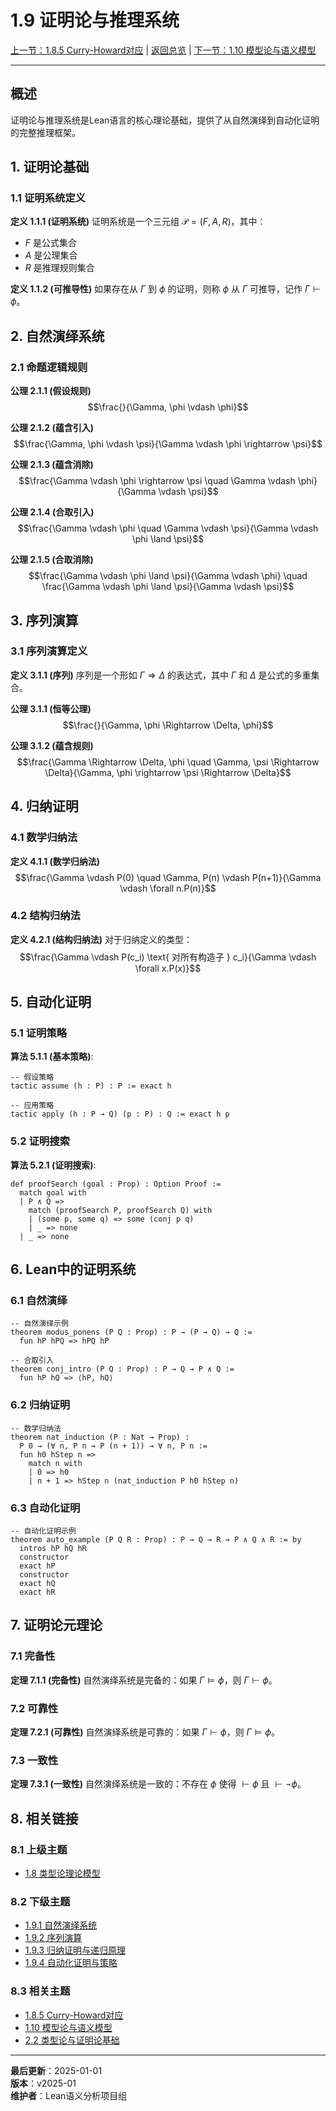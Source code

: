 # 1.9 证明论与推理系统

[上一节：1.8.5 Curry-Howard对应](./1.8.5-Curry-Howard对应.md) | [返回总览](../README.md) | [下一节：1.10 模型论与语义模型](./1.10-模型论与语义模型.md)

---

## 概述

证明论与推理系统是Lean语言的核心理论基础，提供了从自然演绎到自动化证明的完整推理框架。

## 1. 证明论基础

### 1.1 证明系统定义

**定义 1.1.1 (证明系统)**
证明系统是一个三元组 $\mathcal{P} = (F, A, R)$，其中：

- $F$ 是公式集合
- $A$ 是公理集合  
- $R$ 是推理规则集合

**定义 1.1.2 (可推导性)**
如果存在从 $\Gamma$ 到 $\phi$ 的证明，则称 $\phi$ 从 $\Gamma$ 可推导，记作 $\Gamma \vdash \phi$。

## 2. 自然演绎系统

### 2.1 命题逻辑规则

**公理 2.1.1 (假设规则)**
$$\frac{}{\Gamma, \phi \vdash \phi}$$

**公理 2.1.2 (蕴含引入)**
$$\frac{\Gamma, \phi \vdash \psi}{\Gamma \vdash \phi \rightarrow \psi}$$

**公理 2.1.3 (蕴含消除)**
$$\frac{\Gamma \vdash \phi \rightarrow \psi \quad \Gamma \vdash \phi}{\Gamma \vdash \psi}$$

**公理 2.1.4 (合取引入)**
$$\frac{\Gamma \vdash \phi \quad \Gamma \vdash \psi}{\Gamma \vdash \phi \land \psi}$$

**公理 2.1.5 (合取消除)**
$$\frac{\Gamma \vdash \phi \land \psi}{\Gamma \vdash \phi} \quad \frac{\Gamma \vdash \phi \land \psi}{\Gamma \vdash \psi}$$

## 3. 序列演算

### 3.1 序列演算定义

**定义 3.1.1 (序列)**
序列是一个形如 $\Gamma \Rightarrow \Delta$ 的表达式，其中 $\Gamma$ 和 $\Delta$ 是公式的多重集合。

**公理 3.1.1 (恒等公理)**
$$\frac{}{\Gamma, \phi \Rightarrow \Delta, \phi}$$

**公理 3.1.2 (蕴含规则)**
$$\frac{\Gamma \Rightarrow \Delta, \phi \quad \Gamma, \psi \Rightarrow \Delta}{\Gamma, \phi \rightarrow \psi \Rightarrow \Delta}$$

## 4. 归纳证明

### 4.1 数学归纳法

**定义 4.1.1 (数学归纳法)**
$$\frac{\Gamma \vdash P(0) \quad \Gamma, P(n) \vdash P(n+1)}{\Gamma \vdash \forall n.P(n)}$$

### 4.2 结构归纳法

**定义 4.2.1 (结构归纳法)**
对于归纳定义的类型：
$$\frac{\Gamma \vdash P(c_i) \text{ 对所有构造子 } c_i}{\Gamma \vdash \forall x.P(x)}$$

## 5. 自动化证明

### 5.1 证明策略

**算法 5.1.1 (基本策略)**:

```lean
-- 假设策略
tactic assume (h : P) : P := exact h

-- 应用策略  
tactic apply (h : P → Q) (p : P) : Q := exact h p
```

### 5.2 证明搜索

**算法 5.2.1 (证明搜索)**:

```lean
def proofSearch (goal : Prop) : Option Proof :=
  match goal with
  | P ∧ Q => 
    match (proofSearch P, proofSearch Q) with
    | (some p, some q) => some (conj p q)
    | _ => none
  | _ => none
```

## 6. Lean中的证明系统

### 6.1 自然演绎

```lean
-- 自然演绎示例
theorem modus_ponens (P Q : Prop) : P → (P → Q) → Q :=
  fun hP hPQ => hPQ hP

-- 合取引入
theorem conj_intro (P Q : Prop) : P → Q → P ∧ Q :=
  fun hP hQ => ⟨hP, hQ⟩
```

### 6.2 归纳证明

```lean
-- 数学归纳法
theorem nat_induction (P : Nat → Prop) : 
  P 0 → (∀ n, P n → P (n + 1)) → ∀ n, P n :=
  fun h0 hStep n =>
    match n with
    | 0 => h0
    | n + 1 => hStep n (nat_induction P h0 hStep n)
```

### 6.3 自动化证明

```lean
-- 自动化证明示例
theorem auto_example (P Q R : Prop) : P → Q → R → P ∧ Q ∧ R := by
  intros hP hQ hR
  constructor
  exact hP
  constructor
  exact hQ
  exact hR
```

## 7. 证明论元理论

### 7.1 完备性

**定理 7.1.1 (完备性)**
自然演绎系统是完备的：如果 $\Gamma \models \phi$，则 $\Gamma \vdash \phi$。

### 7.2 可靠性

**定理 7.2.1 (可靠性)**
自然演绎系统是可靠的：如果 $\Gamma \vdash \phi$，则 $\Gamma \models \phi$。

### 7.3 一致性

**定理 7.3.1 (一致性)**
自然演绎系统是一致的：不存在 $\phi$ 使得 $\vdash \phi$ 且 $\vdash \neg \phi$。

## 8. 相关链接

### 8.1 上级主题

- [1.8 类型论理论模型](./1.8-类型论理论模型.md)

### 8.2 下级主题

- [1.9.1 自然演绎系统](./1.9.1-自然演绎系统.md)
- [1.9.2 序列演算](./1.9.2-序列演算.md)
- [1.9.3 归纳证明与递归原理](./1.9.3-归纳证明与递归原理.md)
- [1.9.4 自动化证明与策略](./1.9.4-自动化证明与策略.md)

### 8.3 相关主题

- [1.8.5 Curry-Howard对应](./1.8.5-Curry-Howard对应.md)
- [1.10 模型论与语义模型](./1.10-模型论与语义模型.md)
- [2.2 类型论与证明论基础](../2-lean-形式化理论基础/2.2-类型论与证明论基础.md)

---

**最后更新**：2025-01-01  
**版本**：v2025-01  
**维护者**：Lean语义分析项目组
